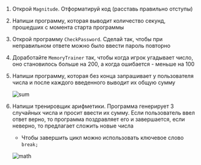 1. Открой `Magnitude`. Отформатируй код (расставь правильно отступы)

2. Напиши программу, которая выводит количество секунд, прошедших с момента старта программы

3. Открой программу `CheckPassword`. Сделай так, чтобы при неправильном ответе можно было ввести пароль повторно

4. Доработайте `MemoryTrainer` так, чтобы когда игрок угадывает число, оно становилось больше на 200, а когда ошибается - меньше на 100

5. Напиши программу, которая без конца запрашивает у пользователя числа и после каждого введенного выводит их общую сумму

   ![sum](https://camo.githubusercontent.com/3f2205851ec24f6a0cc56e8fdd5a18f12d1cc801/68747470733a2f2f6170692e6d6f6e6f736e61702e636f6d2f7270632f66696c652f646f776e6c6f61643f69643d687674304c73553731426236765461644976393239585657546c4d4f5037)

6. Напиши тренировщик арифметики. Программа генерирует 3 случайных числа и просит ввести их сумму. Если пользователь ввел ответ верно, то программа поздравляет его и завершается, если неверно, то предлагает сложить новые числа

   - Чтобы завершить цикл можно использовать ключевое слово `break;`

   ![math](https://camo.githubusercontent.com/a56f71abcfd528e6927222fb6765a6734c37a83f/68747470733a2f2f6170692e6d6f6e6f736e61702e636f6d2f7270632f66696c652f646f776e6c6f61643f69643d4276677a36337a32796d4d694c673868565173647248396b463944555361)

